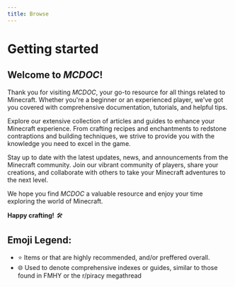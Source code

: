 ```yaml
---
title: Browse
---
```


# Getting started

## Welcome to *MCDOC*!

Thank you for visiting *MCDOC*, your go-to resource for all things related to Minecraft. Whether you're a beginner or an experienced player, we've got you covered with comprehensive documentation, tutorials, and helpful tips.

Explore our extensive collection of articles and guides to enhance your Minecraft experience. From crafting recipes and enchantments to redstone contraptions and building techniques, we strive to provide you with the knowledge you need to excel in the game.

Stay up to date with the latest updates, news, and announcements from the Minecraft community. Join our vibrant community of players, share your creations, and collaborate with others to take your Minecraft adventures to the next level. 

We hope you find *MCDOC* a valuable resource and enjoy your time exploring the world of Minecraft.

**Happy crafting!** *🛠️*

## Emoji Legend:

- ⭐ Items or that are highly recommended, and/or preffered overall.
- 🌐 Used to denote comprehensive indexes or guides, similar to those found in FMHY or the r/piracy megathread


<!--
- 🌟 A step above favorite, used for top-tier choices or preferences
-->
